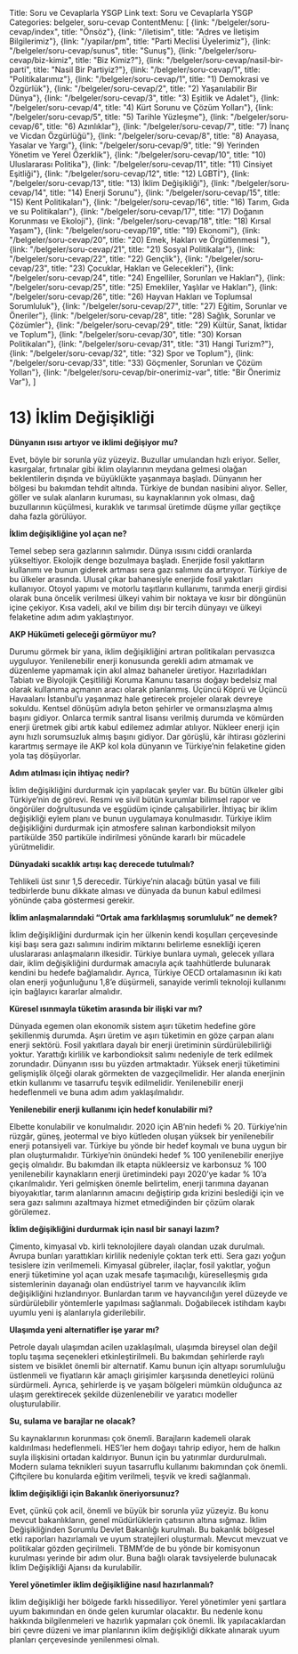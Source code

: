 Title: Soru ve Cevaplarla YSGP
Link text: Soru ve Cevaplarla YSGP
Categories: belgeler, soru-cevap
ContentMenu: [
  {link: "/belgeler/soru-cevap/index", title: "Önsöz"},
  {link: "/iletisim", title: "Adres ve İletişim Bilgilerimiz"},
  {link: "/yapilar/pm", title: "Parti Meclisi Üyelerimiz"},
  {link: "/belgeler/soru-cevap/sunus", title: "Sunuş"},
  {link: "/belgeler/soru-cevap/biz-kimiz", title: "Biz Kimiz?"},
  {link: "/belgeler/soru-cevap/nasil-bir-parti", title: "Nasil Bir Partiyiz?"},
  {link: "/belgeler/soru-cevap/1", title: "Politikalarımız"},
  {link: "/belgeler/soru-cevap/1", title: "1) Demokrasi ve Özgürlük"},
  {link: "/belgeler/soru-cevap/2", title: "2) Yaşanılabilir Bir Dünya"},
  {link: "/belgeler/soru-cevap/3", title: "3) Eşitlik ve Adalet"},
  {link: "/belgeler/soru-cevap/4", title: "4) Kürt Sorunu ve Çözüm Yolları"},
  {link: "/belgeler/soru-cevap/5", title: "5) Tarihle Yüzleşme"},
  {link: "/belgeler/soru-cevap/6", title: "6) Azınlıklar"},
  {link: "/belgeler/soru-cevap/7", title: "7) İnanç ve Vicdan Özgürlüğü"},
  {link: "/belgeler/soru-cevap/8", title: "8) Anayasa, Yasalar ve Yargı"},
  {link: "/belgeler/soru-cevap/9", title: "9) Yerinden Yönetim ve Yerel Özerklik"},
  {link: "/belgeler/soru-cevap/10", title: "10) Uluslararası Politika"},
  {link: "/belgeler/soru-cevap/11", title: "11) Cinsiyet Eşitliği"},
  {link: "/belgeler/soru-cevap/12", title: "12) LGBTİ"},
  {link: "/belgeler/soru-cevap/13", title: "13) İklim Değişikliği"},
  {link: "/belgeler/soru-cevap/14", title: "14) Enerji Sorunu"},
  {link: "/belgeler/soru-cevap/15", title: "15) Kent Politikaları"},
  {link: "/belgeler/soru-cevap/16", title: "16) Tarım, Gıda ve su Politikaları"},
  {link: "/belgeler/soru-cevap/17", title: "17) Doğanın Korunması ve Ekoloji"},
  {link: "/belgeler/soru-cevap/18", title: "18) Kırsal Yaşam"},
  {link: "/belgeler/soru-cevap/19", title: "19) Ekonomi"},
  {link: "/belgeler/soru-cevap/20", title: "20) Emek, Hakları ve Örgütlenmesi
"},
  {link: "/belgeler/soru-cevap/21", title: "21) Sosyal Politikalar"},
  {link: "/belgeler/soru-cevap/22", title: "22) Gençlik"},
  {link: "/belgeler/soru-cevap/23", title: "23) Çocuklar, Hakları ve Gelecekleri"},
  {link: "/belgeler/soru-cevap/24", title: "24) Engelliler, Sorunları ve Hakları"},
  {link: "/belgeler/soru-cevap/25", title: "25) Emekliler, Yaşlılar ve Hakları"},
  {link: "/belgeler/soru-cevap/26", title: "26) Hayvan Hakları ve Toplumsal Sorumluluk"},
  {link: "/belgeler/soru-cevap/27", title: "27) Eğitim, Sorunlar ve Öneriler"},
  {link: "/belgeler/soru-cevap/28", title: "28) Sağlık, Sorunlar ve Çözümler"},
  {link: "/belgeler/soru-cevap/29", title: "29) Kültür, Sanat, İktidar ve Toplum"},
  {link: "/belgeler/soru-cevap/30", title: "30) Korsan Politikaları"},
  {link: "/belgeler/soru-cevap/31", title: "31) Hangi Turizm?"},
  {link: "/belgeler/soru-cevap/32", title: "32) Spor ve Toplum"},
  {link: "/belgeler/soru-cevap/33", title: "33) Göçmenler, Sorunları ve Çözüm Yolları"},
  {link: "/belgeler/soru-cevap/bir-onerimiz-var", title: "Bir Önerimiz Var"},
  ]


# 13) İklim Değişikliği

**Dünyanın ısısı artıyor ve iklimi değişiyor mu?**

Evet, böyle bir sorunla yüz yüzeyiz. Buzullar umulandan hızlı eriyor. Seller, kasırgalar, fırtınalar gibi iklim olaylarının meydana gelmesi olağan beklentilerin dışında ve büyüklükte yaşanmaya başladı. Dünyanın her bölgesi bu bakımdan tehdit altında. Türkiye de bundan nasibini alıyor. Seller, göller ve sulak alanların kuruması, su kaynaklarının yok olması, dağ buzullarının küçülmesi, kuraklık ve tarımsal üretimde düşme yıllar geçtikçe daha fazla görülüyor.

**İklim değişikliğine yol açan ne?**

Temel sebep sera gazlarının salımıdır. Dünya ısısını ciddi oranlarda yükseltiyor. Ekolojik denge bozulmaya başladı. Enerjide fosil yakıtların kullanımı ve bunun giderek artması sera gazı salımını da artırıyor. Türkiye de bu ülkeler arasında. Ulusal çıkar bahanesiyle enerjide fosil yakıtları kullanıyor. Otoyol yapımı ve motorlu taşıtların kullanımı, tarımda enerji girdisi olarak buna öncelik verilmesi ülkeyi vahim bir noktaya ve kısır bir döngünün içine çekiyor. Kısa vadeli, akıl ve bilim dışı bir tercih dünyayı ve ülkeyi felaketine adım adım yaklaştırıyor. 

**AKP Hükümeti geleceği görmüyor mu?**
 
Durumu görmek bir yana, iklim değişikliğini artıran politikaları pervasızca uyguluyor. Yenilenebilir enerji konusunda gerekli adım atmamak ve düzenleme yapmamak için akıl almaz bahaneler üretiyor. Hazırladıkları Tabiatı ve Biyolojik Çeşitliliği Koruma Kanunu tasarısı doğayı bedelsiz mal olarak kullanıma açmanın aracı olarak planlanmış. Üçüncü Köprü ve Üçüncü Havaalanı İstanbul’u yaşanmaz hale getirecek projeler olarak devreye sokuldu. Kentsel dönüşüm adıyla beton şehirler ve ormansızlaşma almış başını gidiyor. Onlarca termik santral lisansı verilmiş durumda ve kömürden enerji üretmek gibi artık kabul edilemez adımlar atılıyor. Nükleer enerji için aynı hızlı sorumsuzluk almış başını gidiyor. Dar görüşlü, kâr ihtirası gözlerini karartmış sermaye ile AKP kol kola dünyanın ve Türkiye’nin felaketine giden yola taş döşüyorlar. 

**Adım atılması için ihtiyaç nedir?**

İklim değişikliğini durdurmak için yapılacak şeyler var. Bu bütün ülkeler gibi Türkiye’nin de görevi. Resmi ve sivil bütün kurumlar bilimsel rapor ve öngörüler doğrultusunda ve eşgüdüm içinde çalışabilirler. İhtiyaç bir iklim değişikliği eylem planı ve bunun uygulamaya konulmasıdır.  Türkiye iklim değişikliğini durdurmak için atmosfere salınan karbondioksit milyon partikülde 350 partiküle indirilmesi yönünde kararlı bir mücadele yürütmelidir.

**Dünyadaki sıcaklık artışı kaç derecede tutulmalı?**

Tehlikeli üst sınır 1,5 derecedir. Türkiye’nin alacağı bütün yasal ve fiili tedbirlerde bunu dikkate alması ve dünyada da bunun kabul edilmesi yönünde çaba göstermesi gerekir.

**İklim anlaşmalarındaki “Ortak ama farklılaşmış sorumluluk” ne demek?**

İklim değişikliğini durdurmak için her ülkenin kendi koşulları çerçevesinde kişi başı sera gazı salımını indirim miktarını belirleme esnekliği içeren uluslararası anlaşmaların ilkesidir. Türkiye bunlara uymalı, gelecek yıllara dair, iklim değişikliğini durdurmak amacıyla açık taahhütlerde bulunarak kendini bu hedefe bağlamalıdır. Ayrıca, Türkiye OECD ortalamasının iki katı olan enerji yoğunluğunu 1,8’e düşürmeli, sanayide verimli teknoloji kullanımı için bağlayıcı kararlar almalıdır.

**Küresel ısınmayla tüketim arasında bir ilişki var mı?**
 
Dünyada egemen olan ekonomik sistem aşırı tüketim hedefine göre şekillenmiş durumda. Aşırı üretim ve aşırı tüketimin en göze çarpan alanı enerji sektörü. Fosil yakıtlara dayalı bir enerji üretiminin sürdürülebilirliği yoktur. Yarattığı kirlilik ve karbondioksit salımı nedeniyle de terk edilmek zorundadır. Dünyanın ısısı bu yüzden artmaktadır. Yüksek enerji tüketimini gelişmişlik ölçeği olarak görmekten de vazgeçilmelidir. Her alanda enerjinin etkin kullanımı ve tasarrufu teşvik edilmelidir. Yenilenebilir enerji hedeflenmeli ve buna adım adım yaklaşılmalıdır.

**Yenilenebilir enerji kullanımı için hedef konulabilir mi?**

Elbette konulabilir ve konulmalıdır. 2020 için AB’nin hedefi % 20. Türkiye’nin rüzgâr, güneş, jeotermal ve biyo kütleden oluşan yüksek bir yenilenebilir enerji potansiyeli var. Türkiye bu yönde bir hedef koymalı ve buna uygun bir plan oluşturmalıdır. Türkiye’nin önündeki hedef % 100 yenilenebilir enerjiye geçiş olmalıdır. Bu bakımdan ilk etapta nükleersiz ve karbonsuz % 100 yenilenebilir kaynakların enerji üretimindeki payı 2020’ye kadar % 10’a çıkarılmalıdır. Yeri gelmişken önemle belirtelim, enerji tarımına dayanan biyoyakıtlar, tarım alanlarının amacını değiştirip gıda krizini beslediği için ve sera gazı salımını azaltmaya hizmet etmediğinden bir çözüm olarak görülemez. 

**İklim değişikliğini durdurmak için nasıl bir sanayi lazım?**

Çimento, kimyasal vb. kirli teknolojilere dayalı olandan uzak durulmalı. Avrupa bunları yarattıkları kirlilik nedeniyle çoktan terk etti. Sera gazı yoğun tesislere izin verilmemeli. Kimyasal gübreler, ilaçlar, fosil yakıtlar, yoğun enerji tüketimine yol açan uzak mesafe taşımacılığı, küreselleşmiş gıda sistemlerinin dayanağı olan endüstriyel tarım ve hayvancılık iklim değişikliğini hızlandırıyor. Bunlardan tarım ve hayvancılığın yerel düzeyde ve sürdürülebilir yöntemlerle yapılması sağlanmalı. Doğabilecek istihdam kaybı uyumlu yeni iş alanlarıyla giderilebilir.

**Ulaşımda yeni alternatifler işe yarar mı?**
 
Petrole dayalı ulaşımdan acilen uzaklaşılmalı, ulaşımda bireysel olan değil toplu taşıma seçenekleri etkinleştirilmeli. Bu bakımdan şehirlerde raylı sistem ve bisiklet önemli bir alternatif. Kamu bunun için altyapı sorumluluğu üstlenmeli ve fiyatların kâr amaçlı girişimler karşısında denetleyici rolünü sürdürmeli. Ayrıca, şehirlerde iş ve yaşam bölgeleri mümkün olduğunca az ulaşım gerektirecek şekilde düzenlenebilir ve yaratıcı modeller oluşturulabilir.

**Su, sulama ve barajlar ne olacak?**

Su kaynaklarının korunması  çok önemli. Barajların kademeli olarak kaldırılması hedeflenmeli. HES’ler hem doğayı tahrip ediyor, hem de halkın suyla ilişkisini ortadan kaldırıyor. Bunun için bu yatırımlar durdurulmalı. Modern sulama teknikleri suyun tasarruflu kullanımı bakımından çok önemli. Çiftçilere bu konularda eğitim verilmeli, teşvik ve kredi sağlanmalı.

**İklim değişikliği için Bakanlık öneriyorsunuz?**

Evet, çünkü çok acil, önemli ve büyük bir sorunla yüz yüzeyiz. Bu konu mevcut bakanlıkların, genel müdürlüklerin çatısının altına sığmaz. İklim Değişikliğinden Sorumlu Devlet Bakanlığı kurulmalı. Bu bakanlık bölgesel etki raporları hazırlamalı ve uyum stratejileri oluşturmalı. Mevcut mevzuat ve politikalar gözden geçirilmeli. TBMM’de de bu yönde bir komisyonun kurulması yerinde bir adım olur. Buna bağlı olarak tavsiyelerde bulunacak İklim Değişikliği Ajansı da kurulabilir. 

**Yerel yönetimler iklim değişikliğine nasıl hazırlanmalı?**

İklim değişikliği her bölgede farklı hissediliyor. Yerel yönetimler yeni şartlara uyum bakımından en önde gelen kurumlar olacaktır. Bu nedenle konu hakkında bilgilenmeleri  ve hazırlık yapmaları çok önemli. İlk yapılacaklardan biri çevre düzeni ve imar planlarının iklim değişikliği dikkate alınarak uyum planları çerçevesinde yenilenmesi olmalı. 



